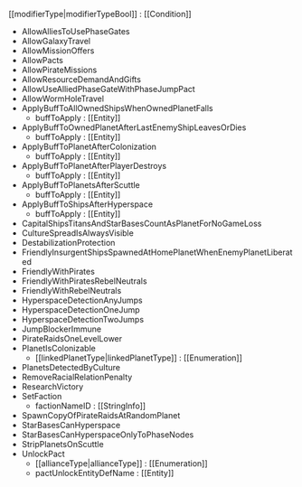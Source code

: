 [[modifierType|modifierTypeBool]] : [[Condition]]
   * AllowAlliesToUsePhaseGates
   * AllowGalaxyTravel
   * AllowMissionOffers
   * AllowPacts
   * AllowPirateMissions
   * AllowResourceDemandAndGifts
   * AllowUseAlliedPhaseGateWithPhaseJumpPact
   * AllowWormHoleTravel
   * ApplyBuffToAllOwnedShipsWhenOwnedPlanetFalls
     * buffToApply : [[Entity]]
   * ApplyBuffToOwnedPlanetAfterLastEnemyShipLeavesOrDies
     * buffToApply : [[Entity]]
   * ApplyBuffToPlanetAfterColonization
     * buffToApply : [[Entity]]
   * ApplyBuffToPlanetAfterPlayerDestroys
     * buffToApply : [[Entity]]
   * ApplyBuffToPlanetsAfterScuttle
     * buffToApply : [[Entity]]
   * ApplyBuffToShipsAfterHyperspace
     * buffToApply : [[Entity]]
   * CapitalShipsTitansAndStarBasesCountAsPlanetForNoGameLoss
   * CultureSpreadIsAlwaysVisible
   * DestabilizationProtection
   * FriendlyInsurgentShipsSpawnedAtHomePlanetWhenEnemyPlanetLiberated
   * FriendlyWithPirates
   * FriendlyWithPiratesRebelNeutrals
   * FriendlyWithRebelNeutrals
   * HyperspaceDetectionAnyJumps
   * HyperspaceDetectionOneJump
   * HyperspaceDetectionTwoJumps
   * JumpBlockerImmune
   * PirateRaidsOneLevelLower
   * PlanetIsColonizable
     * [[linkedPlanetType|linkedPlanetType]] : [[Enumeration]]
   * PlanetsDetectedByCulture
   * RemoveRacialRelationPenalty
   * ResearchVictory
   * SetFaction
     * factionNameID : [[StringInfo]]
   * SpawnCopyOfPirateRaidsAtRandomPlanet
   * StarBasesCanHyperspace
   * StarBasesCanHyperspaceOnlyToPhaseNodes
   * StripPlanetsOnScuttle
   * UnlockPact
     * [[allianceType|allianceType]] : [[Enumeration]]
     * pactUnlockEntityDefName : [[Entity]]
